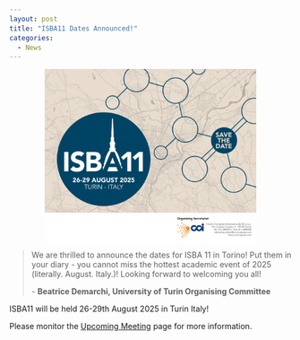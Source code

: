 ```yaml
---
layout: post
title: "ISBA11 Dates Announced!"
categories:
  - News
---
```


<div align="center">
<img align="center" width="75%" src="/assets/images/ISBA11/save_the_date.jpg" alt="Save the Date: ISBA11 26-29 August 2025 Turin - Italy, Organising secretariat: Centro Congressi Internazionale Srl a s.u.">
</div>

> We are thrilled to announce the dates for ISBA 11 in Torino! Put them in your diary - you cannot miss the hottest academic event of 2025 (literally. August. Italy.)! Looking forward to welcoming you all!
>
> \- **Beatrice Demarchi, University of Turin Organising Committee**

ISBA11 will be held 26-29th August 2025 in Turin Italy!

Please monitor the [Upcoming Meeting](/meetings) page for more information.
